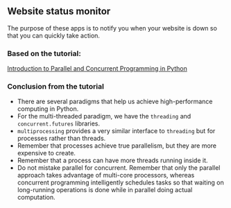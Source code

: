 ## Website status monitor
The purpose of these apps is to notify you when your website is down so that you can quickly take action. 

### Based on the tutorial:
[Introduction to Parallel and Concurrent Programming in Python](https://code.tutsplus.com/articles/introduction-to-parallel-and-concurrent-programming-in-python--cms-28612)

### Conclusion from the tutorial
* There are several paradigms that help us achieve high-performance computing in Python.
* For the multi-threaded paradigm, we have the `threading` and `concurrent.futures` libraries.
* `multiprocessing` provides a very similar interface to `threading` but for processes rather than threads.
* Remember that processes achieve true parallelism, but they are more expensive to create.
* Remember that a process can have more threads running inside it.
* Do not mistake parallel for concurrent. Remember that only the parallel approach takes advantage of multi-core processors, whereas concurrent programming intelligently schedules tasks so that waiting on long-running operations is done while in parallel doing actual computation.